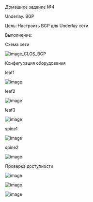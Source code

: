 Домашнее задание №4

Underlay. BGP

Цель:
Настроить BGP для Underlay сети
   

Выполнение:

Схема сети

![image_CLOS_BGP](https://github.com/aatihonov/OTUS_24/assets/169416214/4e626cee-0697-4659-8d74-bdb6939f07c1)

Конфигурация оборудования

leaf1

![image](https://github.com/aatihonov/OTUS_24/assets/169416214/feade835-4bb4-48ad-b706-d295fc5bb805)

leaf2

![image](https://github.com/aatihonov/OTUS_24/assets/169416214/f6ffb56b-a139-422d-a0f9-1d9f95389596)

leaf3

![image](https://github.com/aatihonov/OTUS_24/assets/169416214/2053540d-40fb-4088-9f88-4e3af0d0f53c)

spine1

![image](https://github.com/aatihonov/OTUS_24/assets/169416214/3a9ee37b-8d67-4c8c-a752-088d3d35d914)

spine2

![image](https://github.com/aatihonov/OTUS_24/assets/169416214/4f8a89e9-0def-49ac-bcbc-fc6c3745662e)

Проверка доступности

![image](https://github.com/aatihonov/OTUS_24/assets/169416214/b8822e16-3498-42f4-b2df-bc0a8e80f849)

![image](https://github.com/aatihonov/OTUS_24/assets/169416214/e7d90be9-3a5f-4097-a837-2b0b99c419b3)

![image](https://github.com/aatihonov/OTUS_24/assets/169416214/b1ce53a0-0c94-4543-9fec-73332dc7aec1)



